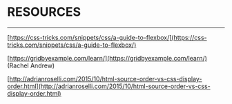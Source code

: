 # RESOURCES

---

[https://css-tricks.com/snippets/css/a-guide-to-flexbox/](https://css-tricks.com/snippets/css/a-guide-to-flexbox/)

[https://gridbyexample.com/learn/](https://gridbyexample.com/learn/)  \(Rachel Andrew\)

[http://adrianroselli.com/2015/10/html-source-order-vs-css-display-order.html](http://adrianroselli.com/2015/10/html-source-order-vs-css-display-order.html)
